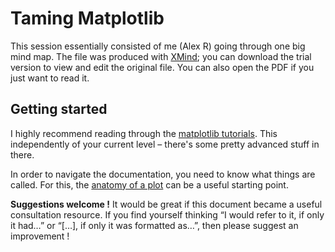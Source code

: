  
# Taming Matplotlib

This session essentially consisted of me (Alex R) going through one big mind map. The file was produced with [XMind](https://www.xmind.net/); you can download the trial version to view and edit the original file. You can also open the PDF if you just want to read it.

## Getting started

I highly recommend reading through the [matplotlib tutorials](https://matplotlib.org/tutorials/index.html). This independently of your current level – there's some pretty advanced stuff in there.

In order to navigate the documentation, you need to know what things are called. For this, the [anatomy of a plot](https://matplotlib.org/gallery/showcase/anatomy.html) can be a useful starting point.

**Suggestions welcome !** It would be great if this document became a useful consultation resource. If you find yourself thinking “I would refer to it, if only it had…” or “[…], if only it was formatted as…”, then please suggest an improvement !
